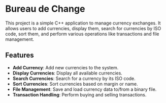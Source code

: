 # Bureau de Change

This project is a simple C++ application to manage currency exchanges. 
It allows users to add currencies, display them, search for currencies by ISO code, sort them, and perform various operations like transactions and file management.

## Features

- **Add Currency**: Add new currencies to the system.
- **Display Currencies**: Display all available currencies.
- **Search Currencies**: Search for a currency by its ISO code.
- **Sort Currencies**: Sort currencies based on margin or name.
- **File Management**: Save and load currency data to/from a binary file.
- **Transaction Handling**: Perform buying and selling transactions.
